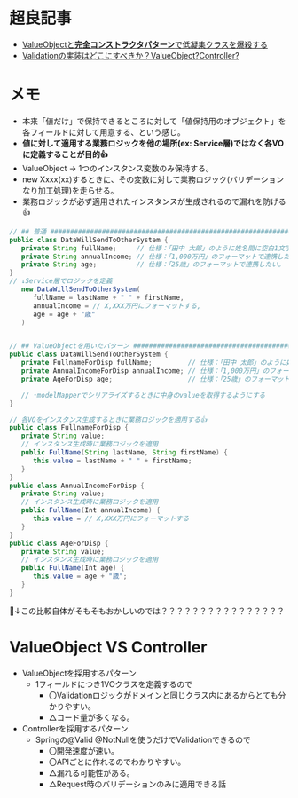 # 超良記事
- [ValueObjectと**完全コンストラクタパターン**で低凝集クラスを爆殺する](https://qiita.com/MinoDriven/items/5e69d9bd028aa350e2c4)
- [Validationの実装はどこにすべきか？ValueObject?Controller?](https://qiita.com/kotauchisunsun/items/e319e4c4b093d6add74b)

# メモ
- 本来「値だけ」で保持できるところに対して「値保持用のオブジェクト」を各フィールドに対して用意する、という感じ。
- **値に対して適用する業務ロジックを他の場所(ex: Service層)ではなく各VOに定義することが目的👍**
- ValueObject -> 1つのインスタンス変数のみ保持する。
- new Xxxx(xx)するときに、その変数に対して業務ロジック(バリデーションなり加工処理)を走らせる。
- 業務ロジックが必ず適用されたインスタンスが生成されるので漏れを防げる👍

```java
// ## 普通 #############################################################
public class DataWillSendToOtherSystem {
   private String fullName;     // 仕様：「田中 太郎」のように姓名間に空白1文字を入れたい。
   private String annualIncome; // 仕様：「1,000万円」のフォーマットで連携したい。
   private String age;          // 仕様：「25歳」のフォーマットで連携したい。
}
// ↓Service層でロジックを定義
   new DataWillSendToOtherSystem(
      fullName = lastName + " " + firstName,
      annualIncome = // X,XXX万円にフォーマットする,
      age = age + "歳"
   )


// ## ValueObjectを用いたパターン ##########################################
public class DataWillSendToOtherSystem {
   private FullnameForDisp fullName;         // 仕様：「田中 太郎」のように姓名間に空白1文字
   private AnnualIncomeForDisp annualIncome; // 仕様：「1,000万円」のフォーマットで連携する
   private AgeForDisp age;                   // 仕様：「25歳」のフォーマットで連携する

   // ↑modelMapperでシリアライズするときに中身のvalueを取得するようにする
}

// 各VOをインスタンス生成するときに業務ロジックを適用する👍
public class FullnameForDisp {
   private String value;
   // インスタンス生成時に業務ロジックを適用
   public FullName(String lastName, String firstName) {
      this.value = lastName + " " + firstName;
   }
}
public class AnnualIncomeForDisp {
   private String value;
   // インスタンス生成時に業務ロジックを適用
   public FullName(Int annualIncome) {
      this.value = // X,XXX万円にフォーマットする
   }
}
public class AgeForDisp {
   private String value;
   // インスタンス生成時に業務ロジックを適用
   public FullName(Int age) {
      this.value = age + "歳";
   }
}
```

🔴↓この比較自体がそもそもおかしいのでは？？？？？？？？？？？？？？？？

# ValueObject VS Controller
- ValueObjectを採用するパターン
  - 1フィールドにつき1VOクラスを定義するので
    - 〇Validationロジックがドメインと同じクラス内にあるからとても分かりやすい。
    - △コード量が多くなる。
- Controllerを採用するパターン
  - Springの@Valid @NotNullを使うだけでValidationできるので
    - 〇開発速度が速い。
    - 〇APIごとに作れるのでわかりやすい。
    - △漏れる可能性がある。
    - △Request時のバリデーションのみに適用できる話
